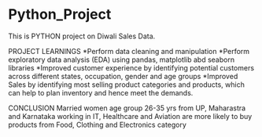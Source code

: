 # Python_Project
This is PYTHON project on Diwali Sales Data.

PROJECT LEARNINGS
*Perform data cleaning and manipulation
*Perform exploratory data analysis (EDA) using pandas, matplotlib abd seaborn libraries
*Improved customer experience by identifying potential customers across different states, occupation, gender and age groups
*Improved Sales by identifying most selling product categories and products, which can help to plan inventory and hence meet the demands.

CONCLUSION 
Married women age group 26-35 yrs from UP, Maharastra and Karnataka working in IT, Healthcare and Aviation are more likely to buy products from Food, Clothing and Electronics category
